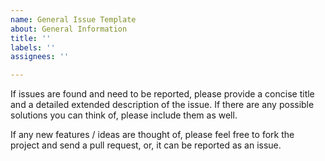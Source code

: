 ```yaml
---
name: General Issue Template
about: General Information
title: ''
labels: ''
assignees: ''

---
```


If issues are found and need to be reported, please provide a concise title and a detailed extended description of the issue. If there are any possible solutions you can think of, please include them as well.

If any new features / ideas are thought of, please feel free to fork the project and send a pull request, or, it can be reported as an issue.
